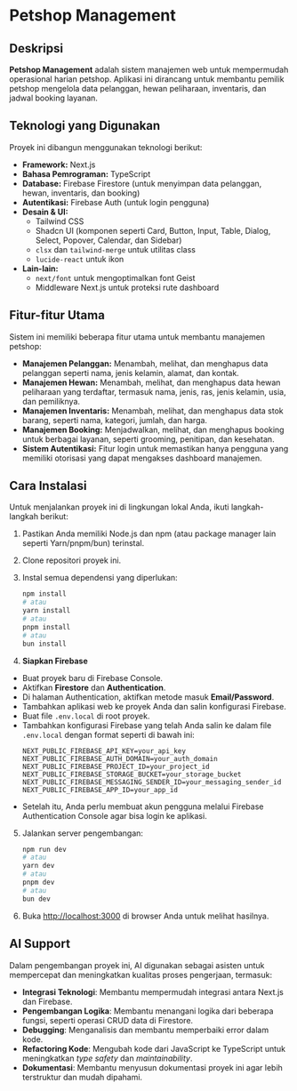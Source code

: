 # Petshop Management

## Deskripsi

**Petshop Management** adalah sistem manajemen web untuk mempermudah operasional harian petshop. Aplikasi ini dirancang untuk membantu pemilik petshop mengelola data pelanggan, hewan peliharaan, inventaris, dan jadwal booking layanan.

## Teknologi yang Digunakan

Proyek ini dibangun menggunakan teknologi berikut:

* **Framework:** Next.js
* **Bahasa Pemrograman:** TypeScript
* **Database:** Firebase Firestore (untuk menyimpan data pelanggan, hewan, inventaris, dan booking)
* **Autentikasi:** Firebase Auth (untuk login pengguna)
* **Desain & UI:**
    * Tailwind CSS
    * Shadcn UI (komponen seperti Card, Button, Input, Table, Dialog, Select, Popover, Calendar, dan Sidebar)
    * `clsx` dan `tailwind-merge` untuk utilitas class
    * `lucide-react` untuk ikon
* **Lain-lain:**
    * `next/font` untuk mengoptimalkan font Geist
    * Middleware Next.js untuk proteksi rute dashboard

## Fitur-fitur Utama

Sistem ini memiliki beberapa fitur utama untuk membantu manajemen petshop:

* **Manajemen Pelanggan:** Menambah, melihat, dan menghapus data pelanggan seperti nama, jenis kelamin, alamat, dan kontak.
* **Manajemen Hewan:** Menambah, melihat, dan menghapus data hewan peliharaan yang terdaftar, termasuk nama, jenis, ras, jenis kelamin, usia, dan pemiliknya.
* **Manajemen Inventaris:** Menambah, melihat, dan menghapus data stok barang, seperti nama, kategori, jumlah, dan harga.
* **Manajemen Booking:** Menjadwalkan, melihat, dan menghapus booking untuk berbagai layanan, seperti grooming, penitipan, dan kesehatan.
* **Sistem Autentikasi:** Fitur login untuk memastikan hanya pengguna yang memiliki otorisasi yang dapat mengakses dashboard manajemen.

## Cara Instalasi

Untuk menjalankan proyek ini di lingkungan lokal Anda, ikuti langkah-langkah berikut:

1.  Pastikan Anda memiliki Node.js dan npm (atau package manager lain seperti Yarn/pnpm/bun) terinstal.
2.  Clone repositori proyek ini.
3.  Instal semua dependensi yang diperlukan:

    ```bash
    npm install
    # atau
    yarn install
    # atau
    pnpm install
    # atau
    bun install
    ```

4.  **Siapkan Firebase**
*   Buat proyek baru di Firebase Console.
*   Aktifkan **Firestore** dan **Authentication**.
*   Di halaman Authentication, aktifkan metode masuk **Email/Password**.
*   Tambahkan aplikasi web ke proyek Anda dan salin konfigurasi Firebase.
*   Buat file `.env.local` di root proyek.
*   Tambahkan konfigurasi Firebase yang telah Anda salin ke dalam file `.env.local` dengan format seperti di bawah ini:
    ```
    NEXT_PUBLIC_FIREBASE_API_KEY=your_api_key
    NEXT_PUBLIC_FIREBASE_AUTH_DOMAIN=your_auth_domain
    NEXT_PUBLIC_FIREBASE_PROJECT_ID=your_project_id
    NEXT_PUBLIC_FIREBASE_STORAGE_BUCKET=your_storage_bucket
    NEXT_PUBLIC_FIREBASE_MESSAGING_SENDER_ID=your_messaging_sender_id
    NEXT_PUBLIC_FIREBASE_APP_ID=your_app_id
    ```
*   Setelah itu, Anda perlu membuat akun pengguna melalui Firebase Authentication Console agar bisa login ke aplikasi.

5.  Jalankan server pengembangan:

    ```bash
    npm run dev
    # atau
    yarn dev
    # atau
    pnpm dev
    # atau
    bun dev
    ```

6.  Buka [http://localhost:3000](http://localhost:3000) di browser Anda untuk melihat hasilnya.

## AI Support

Dalam pengembangan proyek ini, AI digunakan sebagai asisten untuk mempercepat dan meningkatkan kualitas proses pengerjaan, termasuk:

* **Integrasi Teknologi**: Membantu mempermudah integrasi antara Next.js dan Firebase.
* **Pengembangan Logika**: Membantu menangani logika dari beberapa fungsi, seperti operasi CRUD data di Firestore.
* **Debugging**: Menganalisis dan membantu memperbaiki error dalam kode.
* **Refactoring Kode**: Mengubah kode dari JavaScript ke TypeScript untuk meningkatkan *type safety* dan *maintainability*.
* **Dokumentasi**: Membantu menyusun dokumentasi proyek ini agar lebih terstruktur dan mudah dipahami.